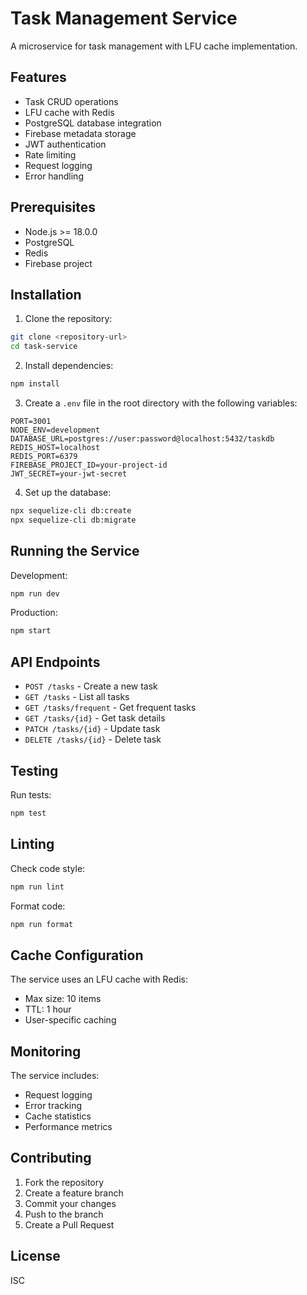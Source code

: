 # Task Management Service

A microservice for task management with LFU cache implementation.

## Features

- Task CRUD operations
- LFU cache with Redis
- PostgreSQL database integration
- Firebase metadata storage
- JWT authentication
- Rate limiting
- Request logging
- Error handling

## Prerequisites

- Node.js >= 18.0.0
- PostgreSQL
- Redis
- Firebase project

## Installation

1. Clone the repository:
```bash
git clone <repository-url>
cd task-service
```

2. Install dependencies:
```bash
npm install
```

3. Create a `.env` file in the root directory with the following variables:
```env
PORT=3001
NODE_ENV=development
DATABASE_URL=postgres://user:password@localhost:5432/taskdb
REDIS_HOST=localhost
REDIS_PORT=6379
FIREBASE_PROJECT_ID=your-project-id
JWT_SECRET=your-jwt-secret
```

4. Set up the database:
```bash
npx sequelize-cli db:create
npx sequelize-cli db:migrate
```

## Running the Service

Development:
```bash
npm run dev
```

Production:
```bash
npm start
```

## API Endpoints

- `POST /tasks` - Create a new task
- `GET /tasks` - List all tasks
- `GET /tasks/frequent` - Get frequent tasks
- `GET /tasks/{id}` - Get task details
- `PATCH /tasks/{id}` - Update task
- `DELETE /tasks/{id}` - Delete task

## Testing

Run tests:
```bash
npm test
```

## Linting

Check code style:
```bash
npm run lint
```

Format code:
```bash
npm run format
```

## Cache Configuration

The service uses an LFU cache with Redis:
- Max size: 10 items
- TTL: 1 hour
- User-specific caching

## Monitoring

The service includes:
- Request logging
- Error tracking
- Cache statistics
- Performance metrics

## Contributing

1. Fork the repository
2. Create a feature branch
3. Commit your changes
4. Push to the branch
5. Create a Pull Request

## License

ISC 